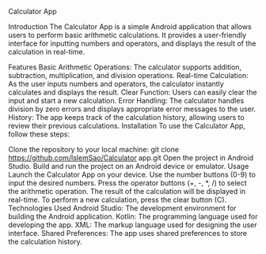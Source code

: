 Calculator App

Introduction
The Calculator App is a simple Android application that allows users to perform basic arithmetic calculations. It provides a user-friendly interface for inputting numbers and operators, and displays the result of the calculation in real-time.

Features
Basic Arithmetic Operations: The calculator supports addition, subtraction, multiplication, and division operations.
Real-time Calculation: As the user inputs numbers and operators, the calculator instantly calculates and displays the result.
Clear Function: Users can easily clear the input and start a new calculation.
Error Handling: The calculator handles division by zero errors and displays appropriate error messages to the user.
History: The app keeps track of the calculation history, allowing users to review their previous calculations.
Installation
To use the Calculator App, follow these steps:

Clone the repository to your local machine: git clone https://github.com/IslemSao/Calculator app.git
Open the project in Android Studio.
Build and run the project on an Android device or emulator.
Usage
Launch the Calculator App on your device.
Use the number buttons (0-9) to input the desired numbers.
Press the operator buttons (+, -, *, /) to select the arithmetic operation.
The result of the calculation will be displayed in real-time.
To perform a new calculation, press the clear button (C).
Technologies Used
Android Studio: The development environment for building the Android application.
Kotlin: The programming language used for developing the app.
XML: The markup language used for designing the user interface.
Shared Preferences: The app uses shared preferences to store the calculation history.